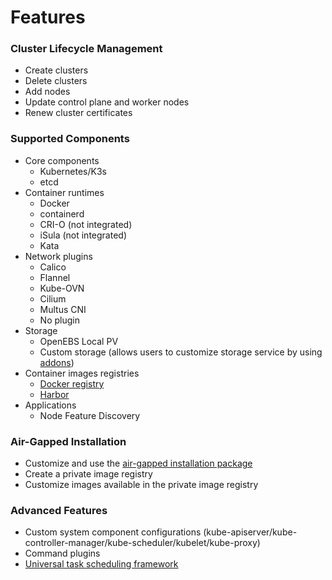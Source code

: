 # Features

### Cluster Lifecycle Management 

* Create clusters
* Delete clusters
* Add nodes
* Update control plane and worker nodes
* Renew cluster certificates

### Supported Components

- Core components
  - Kubernetes/K3s
  - etcd
- Container runtimes
  - Docker
  - containerd
  - CRI-O (not integrated)
  - iSula (not integrated)
  - Kata
- Network plugins
  - Calico
  - Flannel
  - Kube-OVN
  - Cilium
  - Multus CNI
  - No plugin
- Storage
  - OpenEBS Local PV
  - Custom storage (allows users to customize storage service by using [addons](addons.md))
- Container images registries
  - [Docker registry](registry.md)
  - [Harbor](registry.md)
- Applications
  - Node Feature Discovery

### Air-Gapped Installation

- Customize and use the [air-gapped installation package](manifest_and_artifact.md)
- Create a private image registry
- Customize images available in the private image registry 

### Advanced Features

- Custom system component configurations (kube-apiserver/kube-controller-manager/kube-scheduler/kubelet/kube-proxy)
- Command plugins
- [Universal task scheduling framework](developer-guide.md)